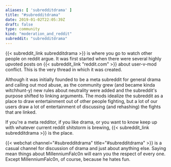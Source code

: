 ```yaml
---
aliases: [ 'subredditdrama' ]
title: "#subredditdrama"
date: 2019-01-02T22:05:39Z
draft: false
type: community
kind: "moderation_and_reddit"
subreddit: "subredditdrama"
---
```


{{< subreddit_link subredditdrama >}} is where you go to watch other people on reddit argue. It was first started when there were several highly upvoted posts on {{< subreddit_link "reddit.com" >}} about user-v-mod conflict. This is the very thread in which it was created.

Although it was initially founded to be a meta subreddit for general drama and calling out mod abuse, as the community grew (and became kinda witchhunt-y) new rules about neutrality were added and the subreddit's purpose shifted to linking arguments. The mods idealize the subreddit as a place to draw entertainment out of other people fighting, but a lot of our users draw a lot of entertainment of discussing (and rehashing) the fights that are linked.

If you're a meta redditor, if you like drama, or you want to know keep up with whatever current reddit shitstorm is brewing, {{< subreddit_link subredditdrama >}} is the place.

{{< webchat channel="#subredditdrama" title="#subredditdrama" >}} is a casual channel for discussion of drama and just about anything else. Saying mean things about MillenniumFalc0n will earn you the respect of every one. Except MillenniumFalc0n, of course, because he hates fun.
